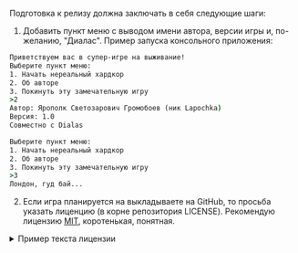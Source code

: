 Подготовка к релизу должна заключать в себя следующие шаги:
1. Добавить пункт меню с выводом имени автора, версии игры и, по-желанию, "Диалас". Пример запуска консольного приложения:
```cmd
Приветствуем вас в супер-игре на выживание! 
Выберите пункт меню:
1. Начать нереальный хардкор
2. Об авторе
3. Покинуть эту замечательную игру
>2
Автор: Ярополк Светозарович Громобоев (ник Lapochka)
Версия: 1.0
Совместно с Dialas

Выберите пункт меню:
1. Начать нереальный хардкор
2. Об авторе
3. Покинуть эту замечательную игру
>3
Лондон, гуд бай...
```
2. Если игра планируется на выкладываете на GitHub, то просьба указать лиценцию (в корне репозитория LICENSE). Рекомендую лицензию [MIT](https://opensource.org/license/mit/), коротенькая, понятная.
<details>
<summary>Пример текста лицензии</summary>
```
MIT License

Copyright (c) 2023 Lapochka

Permission is hereby granted, free of charge, to any person obtaining a copy
of this software and associated documentation files (the "Software"), to deal
in the Software without restriction, including without limitation the rights
to use, copy, modify, merge, publish, distribute, sublicense, and/or sell
copies of the Software, and to permit persons to whom the Software is
furnished to do so, subject to the following conditions:

The above copyright notice and this permission notice shall be included in all
copies or substantial portions of the Software.

THE SOFTWARE IS PROVIDED "AS IS", WITHOUT WARRANTY OF ANY KIND, EXPRESS OR
IMPLIED, INCLUDING BUT NOT LIMITED TO THE WARRANTIES OF MERCHANTABILITY,
FITNESS FOR A PARTICULAR PURPOSE AND NONINFRINGEMENT. IN NO EVENT SHALL THE
AUTHORS OR COPYRIGHT HOLDERS BE LIABLE FOR ANY CLAIM, DAMAGES OR OTHER
LIABILITY, WHETHER IN AN ACTION OF CONTRACT, TORT OR OTHERWISE, ARISING FROM,
OUT OF OR IN CONNECTION WITH THE SOFTWARE OR THE USE OR OTHER DEALINGS IN THE
SOFTWARE.
```
</details>
3. Собрать версию в релиз-режиме. У пользователей не будет debug-библиотек. Как это делать в студии написано тут [How to: Create a Release Build | Microsoft Learn](https://learn.microsoft.com/en-us/cpp/build/how-to-create-a-release-build?view=msvc-170), как с помощью CMake есть тут [Step 12: Packaging Debug and Release — CMake 3.26.0 Documentation](https://cmake.org/cmake/help/latest/guide/tutorial/Packaging%20Debug%20and%20Release.html). Проверить, что запускается и работает.
4. Запаковать экзешник и ресурсы в zip и проверить на всякий случай в [VirusTotal](https://www.virustotal.com/gui/) . Были прецеденты из-за особенностей парсинга пользовательского ввода и разрядности компилятора защитник windows определял как вирус. Лучше перестраховаться, люди могут и не запустить ваше творение.
5. Выложить в облако. Я рекомендую для OpenSource проектов в github releases. Очень подробная инструкция тут: [Managing releases in a repository - GitHub Docs](https://docs.github.com/en/repositories/releasing-projects-on-github/managing-releases-in-a-repository)
6. Уведомить "издателя" о новом релизе и почивать на лаврах!